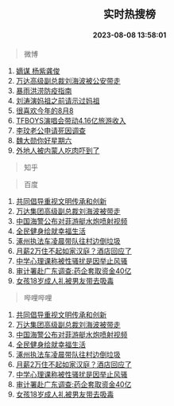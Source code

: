 <div align="center"><h2>实时热搜榜</h2><h4>2023-08-08 13:58:01</h4></div>

> 微博  

1. [嫡谋 杨紫龚俊](https://s.weibo.com/weibo?q=%E5%AB%A1%E8%B0%8B%20%E6%9D%A8%E7%B4%AB%E9%BE%9A%E4%BF%8A&t=31&band_rank=1&Refer=top)<br />
2. [万达高级副总裁刘海波被公安带走](https://s.weibo.com/weibo?q=%23%E4%B8%87%E8%BE%BE%E9%AB%98%E7%BA%A7%E5%89%AF%E6%80%BB%E8%A3%81%E5%88%98%E6%B5%B7%E6%B3%A2%E8%A2%AB%E5%85%AC%E5%AE%89%E5%B8%A6%E8%B5%B0%23&t=31&band_rank=2&Refer=top)<br />
3. [暴雨洪涝防疫指南](https://s.weibo.com/weibo?q=%23%E6%9A%B4%E9%9B%A8%E6%B4%AA%E6%B6%9D%E9%98%B2%E7%96%AB%E6%8C%87%E5%8D%97%23&t=31&band_rank=3&Refer=top)<br />
4. [刘涛演妈祖之前请示过妈祖](https://s.weibo.com/weibo?q=%23%E5%88%98%E6%B6%9B%E6%BC%94%E5%A6%88%E7%A5%96%E4%B9%8B%E5%89%8D%E8%AF%B7%E7%A4%BA%E8%BF%87%E5%A6%88%E7%A5%96%23&t=31&band_rank=4&Refer=top)<br />
5. [很喜欢今年的8月8](https://s.weibo.com/weibo?q=%23%E5%BE%88%E5%96%9C%E6%AC%A2%E4%BB%8A%E5%B9%B4%E7%9A%848%E6%9C%888%23&t=31&band_rank=5&Refer=top)<br />
6. [TFBOYS演唱会带动4.16亿旅游收入](https://s.weibo.com/weibo?q=%23TFBOYS%E6%BC%94%E5%94%B1%E4%BC%9A%E5%B8%A6%E5%8A%A84.16%E4%BA%BF%E6%97%85%E6%B8%B8%E6%94%B6%E5%85%A5%23&t=31&band_rank=6&Refer=top)<br />
7. [李玟老公申请死因调查](https://s.weibo.com/weibo?q=%23%E6%9D%8E%E7%8E%9F%E8%80%81%E5%85%AC%E7%94%B3%E8%AF%B7%E6%AD%BB%E5%9B%A0%E8%B0%83%E6%9F%A5%23&t=31&band_rank=7&Refer=top)<br />
8. [魏大勋你好星期六](https://s.weibo.com/weibo?q=%23%E9%AD%8F%E5%A4%A7%E5%8B%8B%E4%BD%A0%E5%A5%BD%E6%98%9F%E6%9C%9F%E5%85%AD%23&t=31&band_rank=8&Refer=top)<br />
9. [外地人被内蒙人吃肉吓到了](https://s.weibo.com/weibo?q=%23%E5%A4%96%E5%9C%B0%E4%BA%BA%E8%A2%AB%E5%86%85%E8%92%99%E4%BA%BA%E5%90%83%E8%82%89%E5%90%93%E5%88%B0%E4%BA%86%23&t=31&band_rank=9&Refer=top)<br />

> 知乎  


> 百度  

1. [共同倡导重视文明传承和创新](https://www.baidu.com/s?wd=%E5%85%B1%E5%90%8C%E5%80%A1%E5%AF%BC%E9%87%8D%E8%A7%86%E6%96%87%E6%98%8E%E4%BC%A0%E6%89%BF%E5%92%8C%E5%88%9B%E6%96%B0&sa=fyb_news&rsv_dl=fyb_news)<br />
2. [万达集团高级副总裁刘海波被带走](https://www.baidu.com/s?wd=%E4%B8%87%E8%BE%BE%E9%9B%86%E5%9B%A2%E9%AB%98%E7%BA%A7%E5%89%AF%E6%80%BB%E8%A3%81%E5%88%98%E6%B5%B7%E6%B3%A2%E8%A2%AB%E5%B8%A6%E8%B5%B0&sa=fyb_news&rsv_dl=fyb_news)<br />
3. [中国海警公布对菲游艇水炮喷射视频](https://www.baidu.com/s?wd=%E4%B8%AD%E5%9B%BD%E6%B5%B7%E8%AD%A6%E5%85%AC%E5%B8%83%E5%AF%B9%E8%8F%B2%E6%B8%B8%E8%89%87%E6%B0%B4%E7%82%AE%E5%96%B7%E5%B0%84%E8%A7%86%E9%A2%91&sa=fyb_news&rsv_dl=fyb_news)<br />
4. [全民健身绘就幸福生活](https://www.baidu.com/s?wd=%E5%85%A8%E6%B0%91%E5%81%A5%E8%BA%AB%E7%BB%98%E5%B0%B1%E5%B9%B8%E7%A6%8F%E7%94%9F%E6%B4%BB&sa=fyb_news&rsv_dl=fyb_news)<br />
5. [涿州执法车凌晨带队往村边倒垃圾](https://www.baidu.com/s?wd=%E6%B6%BF%E5%B7%9E%E6%89%A7%E6%B3%95%E8%BD%A6%E5%87%8C%E6%99%A8%E5%B8%A6%E9%98%9F%E5%BE%80%E6%9D%91%E8%BE%B9%E5%80%92%E5%9E%83%E5%9C%BE&sa=fyb_news&rsv_dl=fyb_news)<br />
6. [月薪2万住不起如家汉庭？酒店回应了](https://www.baidu.com/s?wd=%E6%9C%88%E8%96%AA2%E4%B8%87%E4%BD%8F%E4%B8%8D%E8%B5%B7%E5%A6%82%E5%AE%B6%E6%B1%89%E5%BA%AD%EF%BC%9F%E9%85%92%E5%BA%97%E5%9B%9E%E5%BA%94%E4%BA%86&sa=fyb_news&rsv_dl=fyb_news)<br />
7. [中学心理课称被性骚扰是因举止风骚](https://www.baidu.com/s?wd=%E4%B8%AD%E5%AD%A6%E5%BF%83%E7%90%86%E8%AF%BE%E7%A7%B0%E8%A2%AB%E6%80%A7%E9%AA%9A%E6%89%B0%E6%98%AF%E5%9B%A0%E4%B8%BE%E6%AD%A2%E9%A3%8E%E9%AA%9A&sa=fyb_news&rsv_dl=fyb_news)<br />
8. [审计署赴广东调查:药企套取资金40亿](https://www.baidu.com/s?wd=%E5%AE%A1%E8%AE%A1%E7%BD%B2%E8%B5%B4%E5%B9%BF%E4%B8%9C%E8%B0%83%E6%9F%A5%3A%E8%8D%AF%E4%BC%81%E5%A5%97%E5%8F%96%E8%B5%84%E9%87%9140%E4%BA%BF&sa=fyb_news&rsv_dl=fyb_news)<br />
9. [女孩18岁成人礼被男友带去吸毒](https://www.baidu.com/s?wd=%E5%A5%B3%E5%AD%A918%E5%B2%81%E6%88%90%E4%BA%BA%E7%A4%BC%E8%A2%AB%E7%94%B7%E5%8F%8B%E5%B8%A6%E5%8E%BB%E5%90%B8%E6%AF%92&sa=fyb_news&rsv_dl=fyb_news)<br />

> 哔哩哔哩  

1. [共同倡导重视文明传承和创新](https://www.baidu.com/s?wd=%E5%85%B1%E5%90%8C%E5%80%A1%E5%AF%BC%E9%87%8D%E8%A7%86%E6%96%87%E6%98%8E%E4%BC%A0%E6%89%BF%E5%92%8C%E5%88%9B%E6%96%B0&sa=fyb_news&rsv_dl=fyb_news)<br />
2. [万达集团高级副总裁刘海波被带走](https://www.baidu.com/s?wd=%E4%B8%87%E8%BE%BE%E9%9B%86%E5%9B%A2%E9%AB%98%E7%BA%A7%E5%89%AF%E6%80%BB%E8%A3%81%E5%88%98%E6%B5%B7%E6%B3%A2%E8%A2%AB%E5%B8%A6%E8%B5%B0&sa=fyb_news&rsv_dl=fyb_news)<br />
3. [中国海警公布对菲游艇水炮喷射视频](https://www.baidu.com/s?wd=%E4%B8%AD%E5%9B%BD%E6%B5%B7%E8%AD%A6%E5%85%AC%E5%B8%83%E5%AF%B9%E8%8F%B2%E6%B8%B8%E8%89%87%E6%B0%B4%E7%82%AE%E5%96%B7%E5%B0%84%E8%A7%86%E9%A2%91&sa=fyb_news&rsv_dl=fyb_news)<br />
4. [全民健身绘就幸福生活](https://www.baidu.com/s?wd=%E5%85%A8%E6%B0%91%E5%81%A5%E8%BA%AB%E7%BB%98%E5%B0%B1%E5%B9%B8%E7%A6%8F%E7%94%9F%E6%B4%BB&sa=fyb_news&rsv_dl=fyb_news)<br />
5. [涿州执法车凌晨带队往村边倒垃圾](https://www.baidu.com/s?wd=%E6%B6%BF%E5%B7%9E%E6%89%A7%E6%B3%95%E8%BD%A6%E5%87%8C%E6%99%A8%E5%B8%A6%E9%98%9F%E5%BE%80%E6%9D%91%E8%BE%B9%E5%80%92%E5%9E%83%E5%9C%BE&sa=fyb_news&rsv_dl=fyb_news)<br />
6. [月薪2万住不起如家汉庭？酒店回应了](https://www.baidu.com/s?wd=%E6%9C%88%E8%96%AA2%E4%B8%87%E4%BD%8F%E4%B8%8D%E8%B5%B7%E5%A6%82%E5%AE%B6%E6%B1%89%E5%BA%AD%EF%BC%9F%E9%85%92%E5%BA%97%E5%9B%9E%E5%BA%94%E4%BA%86&sa=fyb_news&rsv_dl=fyb_news)<br />
7. [中学心理课称被性骚扰是因举止风骚](https://www.baidu.com/s?wd=%E4%B8%AD%E5%AD%A6%E5%BF%83%E7%90%86%E8%AF%BE%E7%A7%B0%E8%A2%AB%E6%80%A7%E9%AA%9A%E6%89%B0%E6%98%AF%E5%9B%A0%E4%B8%BE%E6%AD%A2%E9%A3%8E%E9%AA%9A&sa=fyb_news&rsv_dl=fyb_news)<br />
8. [审计署赴广东调查:药企套取资金40亿](https://www.baidu.com/s?wd=%E5%AE%A1%E8%AE%A1%E7%BD%B2%E8%B5%B4%E5%B9%BF%E4%B8%9C%E8%B0%83%E6%9F%A5%3A%E8%8D%AF%E4%BC%81%E5%A5%97%E5%8F%96%E8%B5%84%E9%87%9140%E4%BA%BF&sa=fyb_news&rsv_dl=fyb_news)<br />
9. [女孩18岁成人礼被男友带去吸毒](https://www.baidu.com/s?wd=%E5%A5%B3%E5%AD%A918%E5%B2%81%E6%88%90%E4%BA%BA%E7%A4%BC%E8%A2%AB%E7%94%B7%E5%8F%8B%E5%B8%A6%E5%8E%BB%E5%90%B8%E6%AF%92&sa=fyb_news&rsv_dl=fyb_news)<br />
